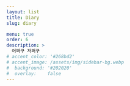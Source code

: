 ```yaml
---
layout: list
title: Diary
slug: diary

menu: true
order: 6
description: >
  어쩌구 저쩌구
# accent_color: '#268bd2'
# accent_image: /assets/img/sidebar-bg.webp
#  background: '#202020'
#  overlay:    false
---
```


